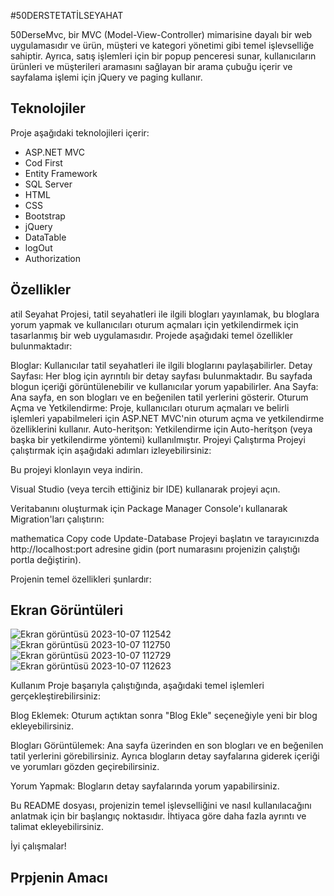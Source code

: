 #50DERSTETATİLSEYAHAT

50DerseMvc, bir MVC (Model-View-Controller) mimarisine dayalı bir web uygulamasıdır ve ürün, müşteri ve kategori yönetimi gibi temel işlevselliğe sahiptir. Ayrıca, satış işlemleri için bir popup penceresi sunar, kullanıcıların ürünleri ve müşterileri aramasını sağlayan bir arama çubuğu içerir ve sayfalama işlemi için jQuery ve paging kullanır.

## Teknolojiler

Proje aşağıdaki teknolojileri içerir:

- ASP.NET MVC
- Cod First
- Entity Framework
- SQL Server
- HTML
- CSS
- Bootstrap
- jQuery
- DataTable
- logOut
- Authorization

## Özellikler
atil Seyahat Projesi, tatil seyahatleri ile ilgili blogları yayınlamak, bu bloglara yorum yapmak ve kullanıcıları oturum açmaları için yetkilendirmek için tasarlanmış bir web uygulamasıdır. Projede aşağıdaki temel özellikler bulunmaktadır:

Bloglar: Kullanıcılar tatil seyahatleri ile ilgili bloglarını paylaşabilirler.
Detay Sayfası: Her blog için ayrıntılı bir detay sayfası bulunmaktadır. Bu sayfada blogun içeriği görüntülenebilir ve kullanıcılar yorum yapabilirler.
Ana Sayfa: Ana sayfa, en son blogları ve en beğenilen tatil yerlerini gösterir.
Oturum Açma ve Yetkilendirme: Proje, kullanıcıları oturum açmaları ve belirli işlemleri yapabilmeleri için ASP.NET MVC'nin oturum açma ve yetkilendirme özelliklerini kullanır.
Auto-heritşon: Yetkilendirme için Auto-heritşon (veya başka bir yetkilendirme yöntemi) kullanılmıştır.
Projeyi Çalıştırma
Projeyi çalıştırmak için aşağıdaki adımları izleyebilirsiniz:

Bu projeyi klonlayın veya indirin.

Visual Studio (veya tercih ettiğiniz bir IDE) kullanarak projeyi açın.

Veritabanını oluşturmak için Package Manager Console'ı kullanarak Migration'ları çalıştırın:

mathematica
Copy code
Update-Database
Projeyi başlatın ve tarayıcınızda http://localhost:port adresine gidin (port numarasını projenizin çalıştığı portla değiştirin).



Projenin temel özellikleri şunlardır:


## Ekran Görüntüleri
![Ekran görüntüsü 2023-10-07 112542](https://github.com/Ademyldrrm/TatilSeyahetProje/assets/92265631/0798193f-039e-4c14-a806-52648a0b1c4d)
![Ekran görüntüsü 2023-10-07 112750](https://github.com/Ademyldrrm/TatilSeyahetProje/assets/92265631/acf64c35-a1fc-4eac-8c13-d6b270d5a210)
![Ekran görüntüsü 2023-10-07 112729](https://github.com/Ademyldrrm/TatilSeyahetProje/assets/92265631/8c6e8271-f984-49c5-86d3-d59e71029f05)
![Ekran görüntüsü 2023-10-07 112623](https://github.com/Ademyldrrm/TatilSeyahetProje/assets/92265631/211a1aa9-1206-4da8-9845-25035675d2b0)

Kullanım
Proje başarıyla çalıştığında, aşağıdaki temel işlemleri gerçekleştirebilirsiniz:

Blog Eklemek: Oturum açtıktan sonra "Blog Ekle" seçeneğiyle yeni bir blog ekleyebilirsiniz.

Blogları Görüntülemek: Ana sayfa üzerinden en son blogları ve en beğenilen tatil yerlerini görebilirsiniz. Ayrıca blogların detay sayfalarına giderek içeriği ve yorumları gözden geçirebilirsiniz.

Yorum Yapmak: Blogların detay sayfalarında yorum yapabilirsiniz.

Bu README dosyası, projenizin temel işlevselliğini ve nasıl kullanılacağını anlatmak için bir başlangıç ​​noktasıdır. İhtiyaca göre daha fazla ayrıntı ve talimat ekleyebilirsiniz.

İyi çalışmalar!

## Prpjenin Amacı

